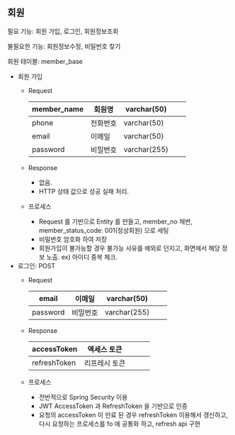## 회원

필요 기능: 회원 가입, 로그인, 회원정보조회

불필요한 기능: 회원정보수정, 비밀번호 찾기

회원 테이블: member_base

- 회원 가입
    - Request

        | member_name | 회원명 | varchar(50) |  |  |
        | --- | --- | --- | --- | --- |
        | phone | 전화번호 | varchar(50) |  |  |
        | email | 이메일 | varchar(50) |  |  |
        | password | 비밀번호 | varchar(255) |  |  |
    - Response
        - 없음.
        - HTTP 상태 값으로 성공 실패 처리.
    - 프로세스
        - Request 를 기반으로 Entity 를 만들고, 
        member_no 채번, member_status_code: 001(정상회원) 으로 세팅
        - 비밀번호 암호화 하여 저장
        - 회원가입이 불가능할 경우 불가능 사유를 예외로 던지고, 화면에서 해당 정보 노출.
        ex) 아이디 중복 체크.
- 로그인: POST
    - Request

        | email | 이메일 | varchar(50) |  |  |
        | --- | --- | --- | --- | --- |
        | password | 비밀번호 | varchar(255) |  |  |
    - Response
        
        | accessToken | 엑세스 토큰 |  |  |  |
        | --- | --- | --- | --- | --- |
        | refreshToken | 리프레시 토큰 |  |  |  |
    - 프로세스
        - 전반적으로 Spring Security 이용
        - JWT AccessToken 과 RefreshToken 을 기반으로 인증
        - 요청의 accessToken 이 만료 된 경우 refreshToken 이용해서 갱신하고, 다시 요청하는 프로세스를 fo 에 공통화 하고, refresh api 구현